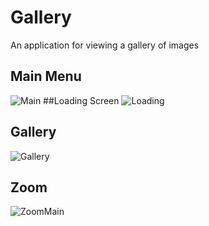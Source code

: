 # Gallery
An application for viewing a gallery of images

## Main Menu
![Main](https://github.com/SharipovRus/Gallery/assets/106979924/6c9945e6-ed97-41c1-8a92-db1f1872d913)
##Loading Screen
![Loading](https://github.com/SharipovRus/Gallery/assets/106979924/cd1edc49-14f4-4998-97de-02b209e41283)
## Gallery
![Gallery](https://github.com/SharipovRus/Gallery/assets/106979924/a5c6b598-b1ae-497d-a2b2-e72ec4f930bf)
## Zoom 
![ZoomMain](https://github.com/SharipovRus/Gallery/assets/106979924/7ab3c9d8-aa3d-4582-94e8-279c07146f63)
